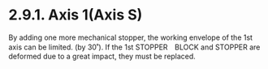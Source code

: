 ﻿# 2.9.1. Axis 1(Axis S)

By adding one more mechanical stopper, the working envelope of the 1st axis can be limited. (by 30˚).
If the 1st STOPPER　BLOCK and STOPPER are deformed due to a great impact, they must be replaced.


